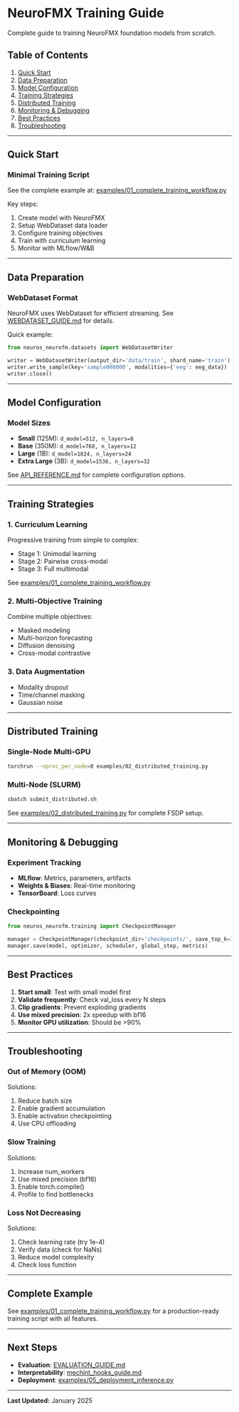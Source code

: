 # NeuroFMX Training Guide

Complete guide to training NeuroFMX foundation models from scratch.

## Table of Contents

1. [Quick Start](#quick-start)
2. [Data Preparation](#data-preparation)
3. [Model Configuration](#model-configuration)
4. [Training Strategies](#training-strategies)
5. [Distributed Training](#distributed-training)
6. [Monitoring & Debugging](#monitoring--debugging)
7. [Best Practices](#best-practices)
8. [Troubleshooting](#troubleshooting)

---

## Quick Start

### Minimal Training Script

See the complete example at: [examples/01_complete_training_workflow.py](../examples/01_complete_training_workflow.py)

Key steps:
1. Create model with NeuroFMX
2. Setup WebDataset data loader
3. Configure training objectives
4. Train with curriculum learning
5. Monitor with MLflow/W&B

---

## Data Preparation

### WebDataset Format

NeuroFMX uses WebDataset for efficient streaming. See [WEBDATASET_GUIDE.md](WEBDATASET_GUIDE.md) for details.

Quick example:
```python
from neuros_neurofm.datasets import WebDatasetWriter

writer = WebDatasetWriter(output_dir='data/train', shard_name='train')
writer.write_sample(key='sample000000', modalities={'eeg': eeg_data})
writer.close()
```

---

## Model Configuration

### Model Sizes

- **Small** (125M): `d_model=512, n_layers=8`
- **Base** (350M): `d_model=768, n_layers=12`  
- **Large** (1B): `d_model=1024, n_layers=24`
- **Extra Large** (3B): `d_model=1536, n_layers=32`

See [API_REFERENCE.md](API_REFERENCE.md) for complete configuration options.

---

## Training Strategies

### 1. Curriculum Learning

Progressive training from simple to complex:
- Stage 1: Unimodal learning
- Stage 2: Pairwise cross-modal
- Stage 3: Full multimodal

See [examples/01_complete_training_workflow.py](../examples/01_complete_training_workflow.py)

### 2. Multi-Objective Training

Combine multiple objectives:
- Masked modeling
- Multi-horizon forecasting
- Diffusion denoising
- Cross-modal contrastive

### 3. Data Augmentation

- Modality dropout
- Time/channel masking
- Gaussian noise

---

## Distributed Training

### Single-Node Multi-GPU

```bash
torchrun --nproc_per_node=8 examples/02_distributed_training.py
```

### Multi-Node (SLURM)

```bash
sbatch submit_distributed.sh
```

See [examples/02_distributed_training.py](../examples/02_distributed_training.py) for complete FSDP setup.

---

## Monitoring & Debugging

### Experiment Tracking

- **MLflow**: Metrics, parameters, artifacts
- **Weights & Biases**: Real-time monitoring
- **TensorBoard**: Loss curves

### Checkpointing

```python
from neuros_neurofm.training import CheckpointManager

manager = CheckpointManager(checkpoint_dir='checkpoints/', save_top_k=3)
manager.save(model, optimizer, scheduler, global_step, metrics)
```

---

## Best Practices

1. **Start small**: Test with small model first
2. **Validate frequently**: Check val_loss every N steps  
3. **Clip gradients**: Prevent exploding gradients
4. **Use mixed precision**: 2x speedup with bf16
5. **Monitor GPU utilization**: Should be >90%

---

## Troubleshooting

### Out of Memory (OOM)

Solutions:
1. Reduce batch size
2. Enable gradient accumulation
3. Enable activation checkpointing
4. Use CPU offloading

### Slow Training

Solutions:
1. Increase num_workers
2. Use mixed precision (bf16)
3. Enable torch.compile()
4. Profile to find bottlenecks

### Loss Not Decreasing

Solutions:
1. Check learning rate (try 1e-4)
2. Verify data (check for NaNs)
3. Reduce model complexity
4. Check loss function

---

## Complete Example

See [examples/01_complete_training_workflow.py](../examples/01_complete_training_workflow.py) for a production-ready training script with all features.

---

## Next Steps

- **Evaluation**: [EVALUATION_GUIDE.md](EVALUATION_GUIDE.md)
- **Interpretability**: [mechint_hooks_guide.md](mechint_hooks_guide.md)
- **Deployment**: [examples/05_deployment_inference.py](../examples/05_deployment_inference.py)

---

**Last Updated:** January 2025
